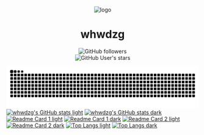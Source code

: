 <div align="center">
    <img align="center" src="https://avatars.githubusercontent.com/u/91038761?v=4" alt="logo" width="200">
    <h1 align="center">whwdzg</h1>
    </p>
    <img alt="GitHub followers" src="https://img.shields.io/github/followers/whwdzg">
    <br>
    <img alt="GitHub User's stars" src="https://img.shields.io/github/stars/whwdzg">
    <br>
</div>

![Github Contribution](https://raw.githubusercontent.com/whwdzg/whwdzg/output/github-contribution-grid-snake.svg)
[![whwdzg's GitHub stats light](https://github-readme-stats.vercel.app/api?username=whwdzg&show_icons=true&show=reviews,discussions_started,discussions_answered,prs_merged,prs_merged_percentage&theme=default#gh-light-mode-only)](https://github.com/whwdzg#gh-light-mode-only)
[![whwdzg's GitHub stats dark](https://github-readme-stats.vercel.app/api?username=whwdzg&show_icons=true&show=reviews,discussions_started,discussions_answered,prs_merged,prs_merged_percentage&theme=dark#gh-dark-mode-only)](https://github.com/whwdzg#gh-dark-mode-only)
[![Readme Card 1 light](https://github-readme-stats.vercel.app/api/pin/?username=whwdzg&repo=whwdzg-s_recipe&show_owner=true&theme=default#gh-light-mode-only)](https://github.com/whwdzg/whwdzg-s_recipe#gh-light-mode-only)
[![Readme Card 1 dark](https://github-readme-stats.vercel.app/api/pin/?username=whwdzg&repo=whwdzg-s_recipe&show_owner=true&theme=dark#gh-dark-mode-only)](https://github.com/whwdzg/whwdzg-s_recipe#gh-dark-mode-only)
[![Readme Card 2 light](https://github-readme-stats.vercel.app/api/pin/?username=whwdzg&repo=whwdzg.github.io&show_owner&theme=default#gh-light-mode-only)](https://github.com/whwdzg/whwdzg.github.io#gh-light-mode-only)
[![Readme Card 2 dark](https://github-readme-stats.vercel.app/api/pin/?username=whwdzg&repo=whwdzg.github.io&show_owner=true&theme=dark#gh-dark-mode-only)](https://github.com/whwdzg/whwdzg.github.io#gh-dark-mode-only)
[![Top Langs light](https://github-readme-stats.vercel.app/api/top-langs/?username=whwdzg&theme=default#gh-light-mode-only)](https://github.com/whwdzg#gh-light-mode-only)
[![Top Langs dark](https://github-readme-stats.vercel.app/api/top-langs/?username=whwdzg&theme=dark#gh-dark-mode-only)](https://github.com/whwdzg#gh-dark-mode-only)
